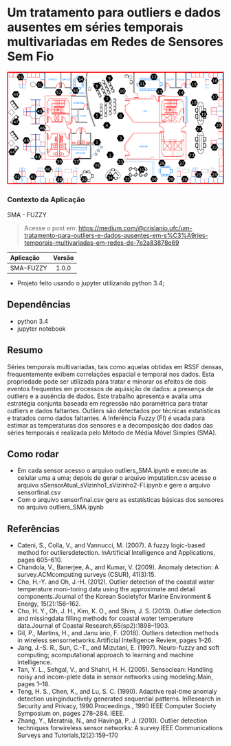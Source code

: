 # Um tratamento para outliers e dados ausentes em séries temporais multivariadas em Redes de Sensores Sem Fio

![File](IMG/lab.png)

### Contexto da Aplicação
SMA - FUZZY
> Acesse o post em: https://medium.com/@crislanio.ufc/um-tratamento-para-outliers-e-dados-ausentes-em-s%C3%A9ries-temporais-multivariadas-em-redes-de-7e2a83878e69

| Aplicação                     | Versão        |
| :---------------------------- |:-------------:|
| SMA-FUZZY                 | 1.0.0           |

- Projeto feito usando o jupyter  utilizando python 3.4;

## Dependências
- python 3.4
- jupyter notebook

## Resumo
Séries temporais multivariadas, tais como aquelas obtidas em RSSF densas, frequentemente exibem correlações espacial e temporal nos dados. Esta propriedade pode ser utilizada para tratar e minorar os efeitos de dois eventos frequentes em processos de aquisição de dados: a presença de outliers e a ausência de dados. Este trabalho apresenta e avalia uma estratégia conjunta baseada em regressão não paramétrica para tratar outliers e dados faltantes. Outliers são detectados por técnicas estatísticas e tratados como dados faltantes. A Inferência Fuzzy (FI) é usada para estimar as temperaturas dos sensores e a decomposição dos dados das séries temporais é realizada pelo Método de Média Móvel Simples (SMA).

## Como rodar
 - Em cada sensor acesso o arquivo outliers_SMA.ipynb e execute as celular uma a uma; depois de gerar o arquivo imputation.csv acesse o arquivo sSensorAtual_sVizinho1_sVizinho2-FI.ipynb e gere o arquivo sensorfinal.csv
 - Com o arquivo sensorfinal.csv gere as estatísticas básicas dos sensores no arquivo  outliers_SMA.ipynb
 
 ## Referências
 - Cateni, S., Colla, V., and Vannucci, M. (2007).  A fuzzy logic-based method for outliersdetection. InArtificial Intelligence and Applications, pages 605–610.
 - Chandola, V., Banerjee, A., and Kumar, V. (2009).  Anomaly detection:  A survey.ACMcomputing surveys (CSUR), 41(3):15.
 - Cho, H.-Y. and Oh, J.-H. (2012). Outlier detection of the coastal water temperature moni-toring data using the approximate and detail components.Journal of the Korean Societyfor Marine Environment & Energy, 15(2):156–162.
 - Cho, H. Y., Oh, J. H., Kim, K. O., and Shim, J. S. (2013).  Outlier detection and missingdata filling methods for coastal water temperature data.Journal of Coastal Research,65(sp2):1898–1903.
 - Gil, P., Martins, H., and Janu ́ario, F. (2018). Outliers detection methods in wireless sensornetworks.Artificial Intelligence Review, pages 1–26.
 - Jang, J.-S. R., Sun, C.-T., and Mizutani, E. (1997).  Neuro-fuzzy and soft computing; acomputational approach to learning and machine intelligence.
 - Tan, Y. L., Sehgal, V., and Shahri, H. H. (2005). Sensoclean: Handling noisy and incom-plete data in sensor networks using modeling.Main, pages 1–18.
 - Teng, H. S., Chen, K., and Lu, S. C. (1990).  Adaptive real-time anomaly detection usinginductively generated sequential patterns.  InResearch in Security and Privacy, 1990.Proceedings., 1990 IEEE Computer Society Symposium on, pages 278–284. IEEE.
 - Zhang,  Y.,  Meratnia,  N.,  and  Havinga,  P.  J.  (2010).   Outlier  detection  techniques  forwireless sensor networks:  A survey.IEEE Communications Surveys and Tutorials,12(2):159–170
